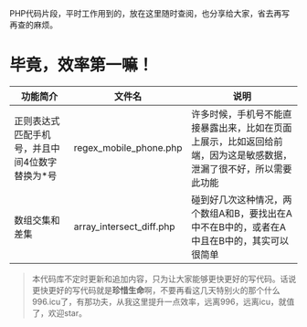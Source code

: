 PHP代码片段，平时工作用到的，放在这里随时查阅，也分享给大家，省去再写再查的麻烦。

# 毕竟，效率第一嘛！


| 功能简介 | 文件名 | 说明 |
| ------- | ------| ---- |
| 正则表达式匹配手机号，并且中间4位数字替换为*号 | regex_mobile_phone.php | 许多时候，手机号不能直接暴露出来，比如在页面上展示，比如返回给前端，因为这是敏感数据，泄漏了很不好，所以需要此功能 |
| 数组交集和差集 | array_intersect_diff.php | 碰到好几次这种情况，两个数组A和B，要找出在A中不在B中的，或者在A中且在B中的，其实可以很简单 |


> 本代码库不定时更新和追加内容，只为让大家能够更快更好的写代码。话说更快更好的写代码就是**珍惜生命**啊，不要再看这几天特别火的那个什么996.icu了，有那功夫，从我这里提升一点效率，远离996，远离icu，就值了，欢迎star。